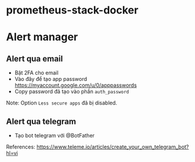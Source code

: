 # prometheus-stack-docker


# Alert manager
## Alert qua email

- Bật 2FA cho email
- Vào đây để tạo app password https://myaccount.google.com/u/0/apppasswords
- Copy password đã tạo vào phần `auth_password`

Note: Option `Less secure apps` đã bị disabled.


## Alert qua telegram
- Tạo bot telegram với @BotFather

References:
https://www.teleme.io/articles/create_your_own_telegram_bot?hl=vi